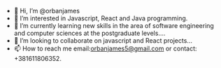 - 👋 Hi, I’m @orbanjames
- 👀 I’m interested in Javascript, React and Java programming.
- 🌱 I’m currently learning new skills in the area of software engineering and computer sciences at the postgraduate levels....
- 💞️ I’m looking to collaborate on javascript and React projects...
- 📫 How to reach me email:orbanjames5@gmail.com or contact: +381611806352.

<!---
orbanjames/orbanjames is a ✨ special ✨ repository because its `README.md` (this file) appears on your GitHub profile.
You can click the Preview link to take a look at your changes.
--->
